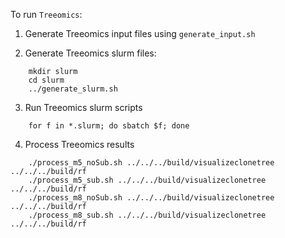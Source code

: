 To run `Treeomics`:

1. Generate Treeomics input files using `generate_input.sh`

2. Generate Treeomics slurm files:
```
    mkdir slurm
    cd slurm
    ../generate_slurm.sh
```
3. Run Treeomics slurm scripts
```
    for f in *.slurm; do sbatch $f; done
```
4. Process Treeomics results
```
    ./process_m5_noSub.sh ../../../build/visualizeclonetree ../../../build/rf
    ./process_m5_sub.sh ../../../build/visualizeclonetree ../../../build/rf
    ./process_m8_noSub.sh ../../../build/visualizeclonetree ../../../build/rf
    ./process_m8_sub.sh ../../../build/visualizeclonetree ../../../build/rf
```
